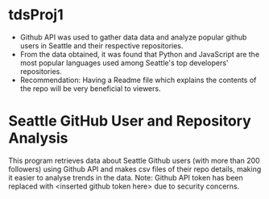 # tdsProj1
- Github API was used to gather data data and analyze popular github users in Seattle and their respective repositories.
- From the data obtained, it was found that Python and JavaScript are the most popular languages used among Seattle's top developers' repositories.
- Recommendation: Having a Readme file which explains the contents of the repo will be very beneficial to viewers.

# Seattle GitHub User and Repository Analysis
This program retrieves data about Seattle Github users (with more than 200 followers) using Github API and makes csv files of their repo details, making it easier to analyse trends in the data.
Note: Github API token has been replaced with \<inserted github token here> due to security concerns.
